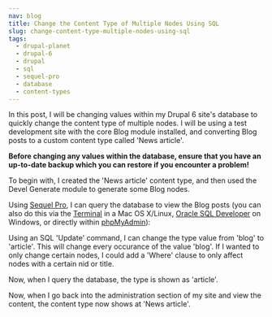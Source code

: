 ```yaml
---
nav: blog
title: Change the Content Type of Multiple Nodes Using SQL
slug: change-content-type-multiple-nodes-using-sql
tags:
  - drupal-planet
  - drupal-6
  - drupal
  - sql
  - sequel-pro
  - database
  - content-types
---
```

In this post, I will be changing values within my Drupal 6 site's database to quickly change the content type of multiple nodes. I will be using a test development site with the core Blog module installed, and converting Blog posts to a custom content type called 'News article'.

**Before changing any values within the database, ensure that you have an up-to-date backup which you can restore if you encounter a problem!**

To begin with, I created the 'News article' content type, and then used the Devel Generate module to generate some Blog nodes.

Using [Sequel Pro](http://www.sequelpro.com), I can query the database to view the Blog posts (you can also do this via the [Terminal](http://guides.macrumors.com/Terminal) in a Mac OS X/Linux, [Oracle SQL Developer](http://www.oracle.com/technology/software/products/sql/index.html) on Windows, or directly within [phpMyAdmin](http://www.phpmyadmin.net/home_page/index.php)):

Using an SQL 'Update' command, I can change the type value from 'blog' to 'article'. This will change every occurance of the value 'blog'. If I wanted to only change certain nodes, I could add a 'Where' clause to only affect nodes with a certain nid or title.

Now, when I query the database, the type is shown as 'article'.

Now, when I go back into the administration section of my site and view the content, the content type now shows at 'News article'.
